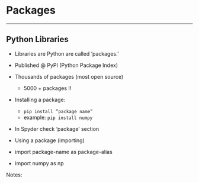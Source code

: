 # Packages

---

## Python Libraries

  * Libraries are Python are called ‘packages.’
  * Published @ PyPI (Python Package Index) 
  * Thousands of packages (most open source)
    - 5000 + packages !!

  * Installing a package:
    - `pip install ”package name”`
    - example: `pip install numpy`

  * In Spyder check ‘package’ section

  * Using a package (importing)
  * import package-name as package-alias
  * import numpy as np

Notes:

